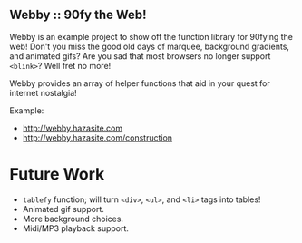## Webby :: 90fy the Web!

Webby is an example project to show off the function library for 90fying the
web!  Don't you miss the good old days of marquee, background gradients, and
animated gifs?  Are you sad that most browsers no longer support `<blink>`? Well
fret no more!

Webby provides an array of helper functions that aid in your quest for
internet nostalgia!

Example:
* http://webby.hazasite.com
* http://webby.hazasite.com/construction

Future Work
===========

 * `tablefy` function; will turn `<div>`, `<ul>`, and `<li>` tags into tables!
 * Animated gif support.
 * More background choices.
 * Midi/MP3 playback support.
